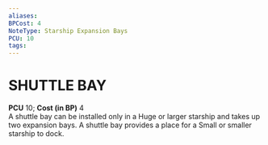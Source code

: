 ```yaml
---
aliases: 
BPCost: 4
NoteType: Starship Expansion Bays
PCU: 10
tags: 
---
```

# SHUTTLE BAY
**PCU** 10; **Cost (in BP)** 4  
A shuttle bay can be installed only in a Huge or larger starship and takes up two expansion bays. A shuttle bay provides a place for a Small or smaller starship to dock.